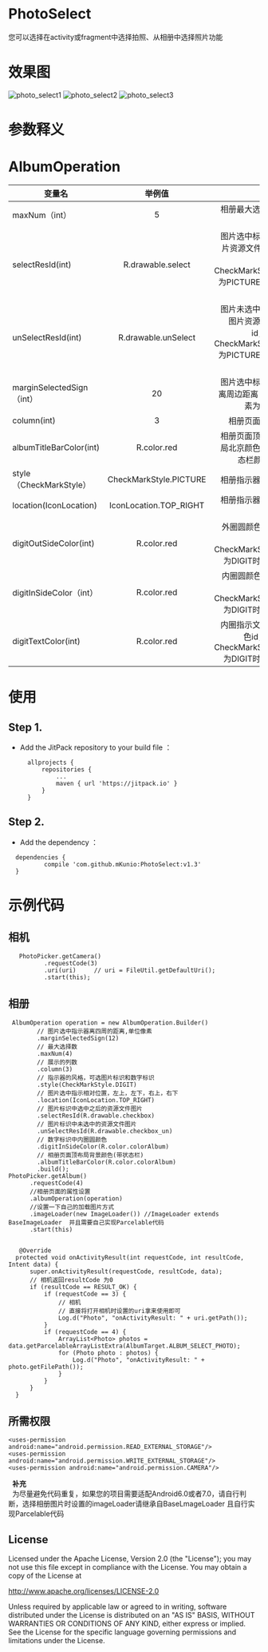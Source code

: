 # PhotoSelect
您可以选择在activity或fragment中选择拍照、从相册中选择照片功能
# **效果图**
![photo_select1](https://raw.githubusercontent.com/wiki/mKunio/PhotoSelect/photo_select1.png)
![photo_select2](https://raw.githubusercontent.com/wiki/mKunio/PhotoSelect/photo_select2.png)
![photo_select3](https://raw.githubusercontent.com/wiki/mKunio/PhotoSelect/photo_select3.png)
# **参数释义**
# AlbumOperation
| 变量名 | 举例值 | 释义 | 
| - | :-: | -: | 
| maxNum（int） | 5| 相册最大选择数量 | 
| selectResId(int) | R.drawable.select | 图片选中标识图片资源文件id，  当CheckMarkStyle为PICTURE时生效| 
| unSelectResId(int) | R.drawable.unSelect | 图片未选中标识图片资源文件id， 当CheckMarkStyle为PICTURE时生效|
| marginSelectedSign（int） |20 | 图片选中标识距离周边距离 以像素为单位 | 
| column(int) | 3 | 相册页面列数| 
| albumTitleBarColor(int) | R.color.red | 相册页面顶部布局北京颜色和状态栏颜色id|
| style（CheckMarkStyle） | CheckMarkStyle.PICTURE| 相册指示器样式 | 
| location(IconLocation) | IconLocation.TOP_RIGHT | 相册指示器相对位置| 
| digitOutSideColor(int) | R.color.red | 外圈圆颜色id， 当CheckMarkStyle为DIGIT时生效|
| digitInSideColor（int） |R.color.red| 内圈圆颜色id， 当CheckMarkStyle为DIGIT时生效 | 
| digitTextColor(int) |R.color.red| 内圈指示文字颜色id， 当CheckMarkStyle为DIGIT时生效| 

# **使用**
## Step 1. 
* Add the JitPack repository to your build file ：<br>
  ```
	allprojects {
		repositories {
			...
			maven { url 'https://jitpack.io' }
		}
	}
  ```
 ## Step 2. 
*  Add the dependency ：<br>
  ```
	dependencies {
	        compile 'com.github.mKunio:PhotoSelect:v1.3'
	}
  ```
  # **示例代码**
  ## 相机
  ```
	 PhotoPicker.getCamera()
            .requestCode(3)
            .uri(uri)     // uri = FileUtil.getDefaultUri();
            .start(this);
  ``` 
  ## 相册
	 AlbumOperation operation = new AlbumOperation.Builder()
            // 图片选中指示器离四周的距离,单位像素
            .marginSelectedSign(12)
            // 最大选择数
            .maxNum(4)
            // 展示的列数
            .column(3)
            // 指示器的风格，可选图片标识和数字标识
            .style(CheckMarkStyle.DIGIT)
            // 图片选中指示相对位置，左上，左下，右上，右下
            .location(IconLocation.TOP_RIGHT)
            // 图片标识中选中之后的资源文件图片
            .selectResId(R.drawable.checkbox)
            // 图片标识中未选中的资源文件图片
            .unSelectResId(R.drawable.checkbox_un)
            // 数字标识中内圈圆颜色
            .digitInSideColor(R.color.colorAlbum)
            // 相册页面顶布局背景颜色(带状态栏)
            .albumTitleBarColor(R.color.colorAlbum)
            .build();
    PhotoPicker.getAlbum()
          .requestCode(4)
          //相册页面的属性设置
          .albumOperation(operation)
          //设置一下自己的加载图片方式
          .imageLoader(new ImageLoader()) //ImageLoader extends BaseImageLoader  并且需要自己实现Parcelable代码
          .start(this)                    
  ``` 
  
	 @Override
    protected void onActivityResult(int requestCode, int resultCode, Intent data) {
        super.onActivityResult(requestCode, resultCode, data);
        // 相机返回resultCode 为0
        if (resultCode == RESULT_OK) {
            if (requestCode == 3) {
                // 相机
                // 直接将打开相机时设置的uri拿来使用即可
                Log.d("Photo", "onActivityResult: " + uri.getPath());
            }
            if (requestCode == 4) {
                ArrayList<Photo> photos = data.getParcelableArrayListExtra(AlbumTarget.ALBUM_SELECT_PHOTO);
                for (Photo photo : photos) {
                    Log.d("Photo", "onActivityResult: " + photo.getFilePath());
                }
            }
        }
    }
 ``` 
  ## 所需权限 
   ```
  <uses-permission android:name="android.permission.READ_EXTERNAL_STORAGE"/>
  <uses-permission android:name="android.permission.WRITE_EXTERNAL_STORAGE"/>
  <uses-permission android:name="android.permission.CAMERA"/>
   ```
   **补充**</br>
   为尽量避免代码重复，如果您的项目需要适配Android6.0或者7.0，请自行判断，选择相册图片时设置的imageLoader请继承自BaseLmageLoader
   且自行实现Parcelable代码
   ## License
   Licensed under the Apache License, Version 2.0 (the "License");
   you may not use this file except in compliance with the License.
   You may obtain a copy of the License at

   http://www.apache.org/licenses/LICENSE-2.0

   Unless required by applicable law or agreed to in writing, software
   distributed under the License is distributed on an "AS IS" BASIS,
   WITHOUT WARRANTIES OR CONDITIONS OF ANY KIND, either express or implied.
   See the License for the specific language governing permissions and
   limitations under the License.
